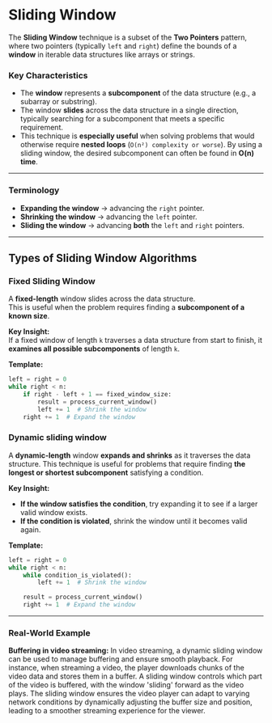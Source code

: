 # Sliding Window

The **Sliding Window** technique is a subset of the **Two Pointers** pattern, where two pointers (typically `left` and `right`) define the bounds of a **window** in iterable data structures like arrays or strings.

### **Key Characteristics**

- The **window** represents a **subcomponent** of the data structure (e.g., a subarray or substring).
- The window **slides** across the data structure in a single direction, typically searching for a subcomponent that meets a specific requirement.
- This technique is **especially useful** when solving problems that would otherwise require **nested loops** (`O(n²) complexity or worse`). By using a sliding window, the desired subcomponent can often be found in **O(n) time**.

---

### **Terminology**

- **Expanding the window** → advancing the `right` pointer.
- **Shrinking the window** → advancing the `left` pointer.
- **Sliding the window** → advancing **both** the `left` and `right` pointers.

---

## **Types of Sliding Window Algorithms**

### **Fixed Sliding Window**

A **fixed-length** window slides across the data structure.  
This is useful when the problem requires finding a **subcomponent of a known size**.

**Key Insight:**  
If a fixed window of length `k` traverses a data structure from start to finish, it **examines all possible subcomponents** of length `k`.

**Template:**

```python
left = right = 0
while right < n:
    if right - left + 1 == fixed_window_size:
        result = process_current_window()
        left += 1  # Shrink the window
    right += 1  # Expand the window
```

### **Dynamic sliding window**

A **dynamic-length** window **expands and shrinks** as it traverses the data structure.
This technique is useful for problems that require finding **the longest or shortest subcomponent** satisfying a condition.

**Key Insight:**

- **If the window satisfies the condition**, try expanding it to see if a larger valid window exists.
- **If the condition is violated**, shrink the window until it becomes valid again.

**Template:**

```python
left = right = 0
while right < n:
    while condition_is_violated():
        left += 1  # Shrink the window

    result = process_current_window()
    right += 1  # Expand the window
```

---

### Real-World Example

**Buffering in video streaming:** In video streaming, a dynamic sliding window can be used to manage buffering and ensure smooth playback. For instance, when streaming a video, the player downloads chunks of the video data and stores them in a buffer. A sliding window controls which part of the video is buffered, with the window 'sliding' forward as the video plays. The sliding window ensures the video player can adapt to varying network conditions by dynamically adjusting the buffer size and position, leading to a smoother streaming experience for the viewer.
